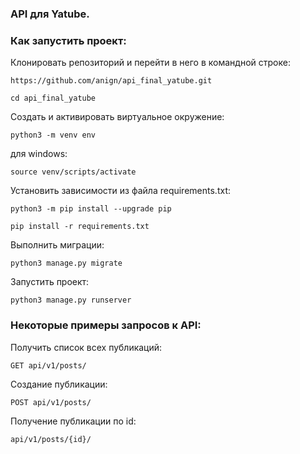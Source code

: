 ### API для Yatube.

### Как запустить проект:

Клонировать репозиторий и перейти в него в командной строке:

```
https://github.com/anign/api_final_yatube.git
```

```
cd api_final_yatube
```

Cоздать и активировать виртуальное окружение:

```
python3 -m venv env
```

для windows:

```
source venv/scripts/activate
```

Установить зависимости из файла requirements.txt:

```
python3 -m pip install --upgrade pip
```

```
pip install -r requirements.txt
```

Выполнить миграции:

```
python3 manage.py migrate
```

Запустить проект:

```
python3 manage.py runserver
```

### Некоторые примеры запросов к API:

Получить список всех публикаций:

```GET api/v1/posts/```

Создание публикации: 

```POST api/v1/posts/```

Получение публикации по id:

```api/v1/posts/{id}/```
